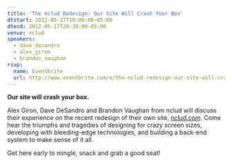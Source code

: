 ```yaml
---
title: 'The nclud Redesign: Our Site Will Crash Your Box'
dtstart: 2012-05-17T19:00:00-05:00
dtend: 2012-05-17T20:30:00-05:00
venue: nclud
speakers:
  - dave_desandro
  - alex_giron
  - brandon_vaughan
rsvp:
  name: Eventbrite
  url: http://www.eventbrite.com/e/the-nclud-redesign-our-site-will-crash-your-box-tickets-3323967075
---
```


**Our site will crash your box.**

Alex Giron, Dave DeSandro and Brandon Vaughan from nclud will discuss their experience on the recent redesign of their own site, [nclud.com](http://nclud.com). Come hear the triumphs and tragedies of designing for crazy screen sizes, developing with bleeding-edge technologies, and building a back-end system to make sense of it all.

Get here early to mingle, snack and grab a good seat!